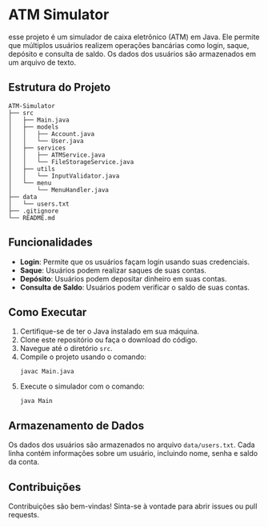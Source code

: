 # ATM Simulator

esse projeto é um simulador de caixa eletrônico (ATM) em Java. Ele permite que múltiplos usuários realizem operações bancárias como login, saque, depósito e consulta de saldo. Os dados dos usuários são armazenados em um arquivo de texto.

## Estrutura do Projeto

```
ATM-Simulator
├── src
│   ├── Main.java
│   ├── models
│   │   ├── Account.java
│   │   └── User.java
│   ├── services
│   │   ├── ATMService.java
│   │   └── FileStorageService.java
│   ├── utils
│   │   └── InputValidator.java
│   └── menu
│       └── MenuHandler.java
├── data
│   └── users.txt
├── .gitignore
└── README.md
```

## Funcionalidades

- **Login**: Permite que os usuários façam login usando suas credenciais.
- **Saque**: Usuários podem realizar saques de suas contas.
- **Depósito**: Usuários podem depositar dinheiro em suas contas.
- **Consulta de Saldo**: Usuários podem verificar o saldo de suas contas.

## Como Executar

1. Certifique-se de ter o Java instalado em sua máquina.
2. Clone este repositório ou faça o download do código.
3. Navegue até o diretório `src`.
4. Compile o projeto usando o comando:
   ```
   javac Main.java
   ```
5. Execute o simulador com o comando:
   ```
   java Main
   ```

## Armazenamento de Dados

Os dados dos usuários são armazenados no arquivo `data/users.txt`. Cada linha contém informações sobre um usuário, incluindo nome, senha e saldo da conta.

## Contribuições

Contribuições são bem-vindas! Sinta-se à vontade para abrir issues ou pull requests.